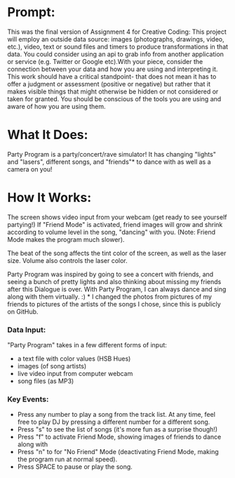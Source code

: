  # Prompt:
This was the final version of Assignment 4 for Creative Coding:
This project will employ an outside data source:  images (photographs, drawings, video, etc.), video, text or sound files and timers to produce transformations in that data.  You could consider using an api to grab info from another application or service (e.g. Twitter or Google etc).With your piece, consider the connection between your data and how you are using and interpreting it.  This work should have a critical standpoint- that does not mean it has to offer a judgment or assessment (positive or negative) but rather that it makes visible things that might otherwise be hidden or not considered or taken for granted. You should be conscious of the tools you are using and aware of how you are using them.


# What It Does: 
Party Program is a party/concert/rave simulator! It has changing "lights" and "lasers",
different songs, and "friends"* to dance with as well as a camera on you!

# How It Works:
The screen shows video input from your webcam (get ready to see yourself partying!)
If "Friend Mode" is activated, friend images will grow and shrink according to volume
level in the song, "dancing" with you. (Note: Friend Mode makes the program much slower). 

The beat of the song affects the tint color of the screen, as well as the laser size.
Volume also controls the laser color. 

Party Program was inspired by going to see a concert with friends, and seeing a bunch of pretty lights and also thinking about missing my friends
 after this Dialogue is over. With Party Program, I can always dance and sing along with them virtually. :) * I changed the photos from pictures of my friends to pictures of the artists of the songs I chose, since this is publicly on GitHub.

### Data Input:
 "Party Program" takes in a few different forms of input: 
  - a text file with color values (HSB Hues)
  - images (of song artists)
  - live video input from computer webcam
  - song files (as MP3)

### Key Events:
 - Press any number to play a song from the track list. At any time, feel free to play DJ by pressing a different number for a different song.
 - Press "s" to see the list of songs (it's more fun as a surprise though!)
 - Press "f" to activate Friend Mode, showing images of friends to dance along with
 - Press "n" to for "No Friend" Mode (deactivating Friend Mode, making the program run at normal speed).
 - Press SPACE to pause or play the song. 
 

 